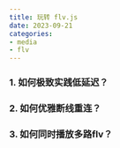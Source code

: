 ```yaml
---
title: 玩转 flv.js
date: 2023-09-21
categories:
- media
- flv
---
```


### 1. 如何极致实践低延迟？

### 2. 如何优雅断线重连？

### 3. 如何同时播放多路flv？

